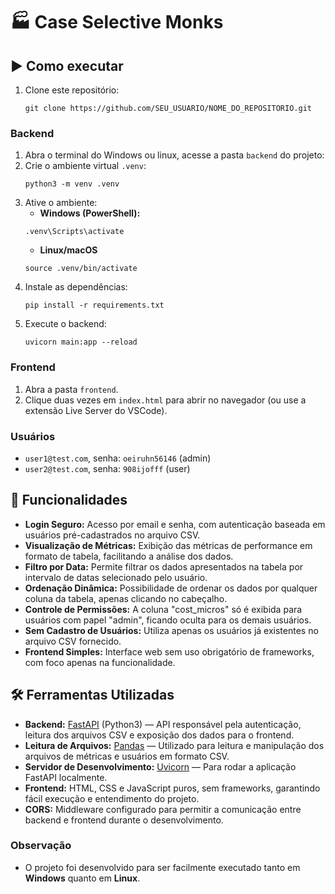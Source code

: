 # 🏭 Case Selective Monks

## ▶️ Como executar

1. Clone este repositório:
   ```
   git clone https://github.com/SEU_USUARIO/NOME_DO_REPOSITORIO.git
   ```

### Backend

1. Abra o terminal do Windows ou linux, acesse a pasta `backend` do projeto:
2. Crie o ambiente virtual `.venv`:
   ```
   python3 -m venv .venv
   ```
3. Ative o ambiente:
   - **Windows (PowerShell):**
   ```
   .venv\Scripts\activate
   ```
   - **Linux/macOS**
   ```
   source .venv/bin/activate
   ```
4. Instale as dependências:
   ```
   pip install -r requirements.txt
   ```
5. Execute o backend:
   ```
   uvicorn main:app --reload
   ```

### Frontend

1. Abra a pasta `frontend`.
2. Clique duas vezes em `index.html` para abrir no navegador (ou use a extensão Live Server do VSCode).

### Usuários

- `user1@test.com`, senha: `oeiruhn56146` (admin)
- `user2@test.com`, senha: `908ijofff` (user)

## 📌 Funcionalidades

- **Login Seguro:** Acesso por email e senha, com autenticação baseada em usuários pré-cadastrados no arquivo CSV.
- **Visualização de Métricas:** Exibição das métricas de performance em formato de tabela, facilitando a análise dos dados.
- **Filtro por Data:** Permite filtrar os dados apresentados na tabela por intervalo de datas selecionado pelo usuário.
- **Ordenação Dinâmica:** Possibilidade de ordenar os dados por qualquer coluna da tabela, apenas clicando no cabeçalho.
- **Controle de Permissões:** A coluna "cost_micros" só é exibida para usuários com papel "admin", ficando oculta para os demais usuários.
- **Sem Cadastro de Usuários:** Utiliza apenas os usuários já existentes no arquivo CSV fornecido.
- **Frontend Simples:** Interface web sem uso obrigatório de frameworks, com foco apenas na funcionalidade.

## 🛠️ Ferramentas Utilizadas

- **Backend:** [FastAPI](https://fastapi.tiangolo.com/) (Python3) — API responsável pela autenticação, leitura dos arquivos CSV e exposição dos dados para o frontend.
- **Leitura de Arquivos:** [Pandas](https://pandas.pydata.org/) — Utilizado para leitura e manipulação dos arquivos de métricas e usuários em formato CSV.
- **Servidor de Desenvolvimento:** [Uvicorn](https://www.uvicorn.org/) — Para rodar a aplicação FastAPI localmente.
- **Frontend:** HTML, CSS e JavaScript puros, sem frameworks, garantindo fácil execução e entendimento do projeto.
- **CORS:** Middleware configurado para permitir a comunicação entre backend e frontend durante o desenvolvimento.

### Observação

- O projeto foi desenvolvido para ser facilmente executado tanto em **Windows** quanto em **Linux**.
